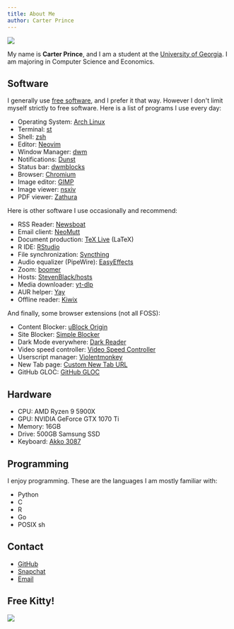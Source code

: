 ```yaml
---
title: About Me
author: Carter Prince
---
```


![](/carter.jpeg)

My name is **Carter Prince**, and I am a student at the [University of Georgia](https://en.wikipedia.org/wiki/University_of_Georgia). I am majoring in Computer Science and Economics.

## Software

I generally use [free software](https://en.wikipedia.org/wiki/Free_software), and I prefer it that way. However I don't limit myself strictly to free software. Here is a list of programs I use every day:

- Operating System: [Arch Linux](https://archlinux.org)
- Terminal: [st](https://st.suckless.org/) 
- Shell: [zsh](https://www.zsh.org/) 
- Editor: [Neovim](https://neovim.io/) 
- Window Manager: [dwm](https://dwm.suckless.org/) 
- Notifications: [Dunst](https://dunst-project.org/)
- Status bar: [dwmblocks](https://github.com/torrinfail/dwmblocks)
- Browser: [Chromium](https://www.chromium.org/) 
- Image editor: [GIMP](https://www.gimp.org/) 
- Image viewer: [nsxiv](https://codeberg.org/nsxiv/nsxiv) 
- PDF viewer: [Zathura](https://pwmt.org/projects/zathura/) 

Here is other software I use occasionally and recommend:

- RSS Reader: [Newsboat](https://newsboat.org/)
- Email client: [NeoMutt](https://neomutt.org/)
- Document production: [TeX Live](https://www.tug.org/texlive/) (LaTeX)
- R IDE: [RStudio](https://www.rstudio.com/)
- File synchronization: [Syncthing](https://syncthing.net/)
- Audio equalizer (PipeWire): [EasyEffects](https://github.com/wwmm/easyeffects)
- Zoom: [boomer](https://github.com/tsoding/boomer)
- Hosts: [StevenBlack/hosts](https://github.com/StevenBlack/hosts/)
- Media downloader: [yt-dlp](https://github.com/yt-dlp/yt-dlp)
- AUR helper: [Yay](https://github.com/Jguer/yay)
- Offline reader: [Kiwix](https://www.kiwix.org/en/)

And finally, some browser extensions (not all FOSS):

- Content Blocker: [uBlock Origin](https://ublockorigin.com/)
- Site Blocker: [Simple Blocker](https://simpleblocker.com/)
- Dark Mode everywhere: [Dark Reader](https://darkreader.org/)
- Video speed controller: [Video Speed Controller](https://github.com/igrigorik/videospeed)
- Userscript manager: [Violentmonkey](https://violentmonkey.github.io/)
- New Tab page: [Custom New Tab URL](https://chrome.google.com/webstore/detail/custom-new-tab-url/mmjbdbjnoablegbkcklggeknkfcjkjia)
- GitHub GLOC: [GitHub GLOC](https://github.com/kas-elvirov/gloc)

## Hardware

- CPU: AMD Ryzen 9 5900X
- GPU: NVIDIA GeForce GTX 1070 Ti
- Memory: 16GB
- Drive: 500GB Samsung SSD
- Keyboard: [Akko 3087](https://en.akkogear.com/product/silent-muted-gray-3087-mechanical-keyboard/)

## Programming

I enjoy programming. These are the languages I am mostly familiar with:

- Python
- C
- R
- Go
- POSIX sh

## Contact

- [GitHub](https://github.com/carterprince)
- [Snapchat](https://www.snapchat.com/add/carteraprince?share_id=cgLgsyWh7WI&locale=en-US)
- [Email](mailto:carteraprince@gmail.com)

## Free Kitty!

![](/kitty.png)
